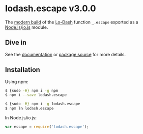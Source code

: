 # lodash.escape v3.0.0

The [modern build](https://github.com/lodash/lodash/wiki/Build-Differences) of the [Lo-Dash](https://lodash.com/) function `_.escape` exported as a [Node.js](http://nodejs.org/)/[io.js](https://iojs.org/) module.

## Dive in

See the [documentation](https://lodash.com/docs#escape) or [package source](https://github.com/lodash/lodash/blob/3.0.0-npm-packages/lodash.escape/index.js) for more details.

## Installation

Using npm:

```bash
$ {sudo -H} npm i -g npm
$ npm i --save lodash.escape

$ {sudo -H} npm i -g lodash.escape
$ npm ln lodash.escape
```

In Node.js/io.js:

```js
var escape = require('lodash.escape');
```
